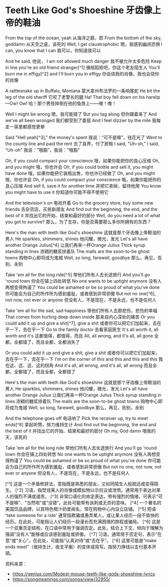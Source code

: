 # Teeth Like God's Shoeshine 牙齿像上帝的鞋油

From the top of the ocean, yeah
从海洋之巅，耶
From the bottom of the sky, goddamn
从天空之底，该死的
Well, I get claustrophobic
嗯，我感到幽闭恐惧
I can, you know that I can
我可以，你知道我可以

And he said,
他说，
I am not allowed much danger
我不被允许太多危险
Keep in line you're an old friend stranger[^1]
循规蹈矩吧，你这个老友陌生人
You'll burn me in effigy[^2] and I'll burn you in effigy
你会烧我的肖像，我也会烧你的肖像

A rattlesnake up in Buffalo, Montana
蒙大拿州布法罗的一条响尾蛇
He bit the leg of the old sheriff
它咬了老警长的腿
Ha! That boy fell down on his harelip—Ow! Ow!
哈！那个男孩摔倒在他的兔唇上——嗷！嗷！

Well I might be wrong
嗯，我可能错了
But you tag along
但你跟着来了
And we've all been wronged
我们都受到了委屈
And I feel dizzier by the mile
我每走一英里都感觉更晕

Said "Hell yeah[^3]," the money's spent
我说：“可不是嘛”，钱花光了
Went to the county line and paid the rent
去了县界，付了房租
I said, "Uh-oh," I said, "Uh-oh"
我说：“哦豁”，我说：“哦豁”

Oh, if you could compact your conscience
哦，如果你能把你的良心压缩
Oh, and you might
哦，你也许会
Oh, if you could bottle and sell it, you might have done
哦，如果你能把它装瓶出售，你也许已经做了
Oh, and you might
哦，你也许会
Oh, if you could compact your conscience
哦，如果你能把你的良心压缩
And sell it, save it for another time
并把它卖掉，留待他用
You know you might have to use it
你知道你可能不得不使用它

And the television's on
电视开着
Go to the grocery store, buy some new friends
去杂货店，买些新朋友
And find out the beginning, the end, and the best of it
并找出它的开始、结束和最好的部分
Well, do you need a lot of what you got to survive?
那么，为了生存，你是否需要那么多你所拥有的东西？

Here's the man with teeth like God's shoeshine
这就是那个牙齿像上帝鞋油的男人
He sparkles, shimmers, shines
他闪耀，微光，发光
Let's all have another Orange Julius[^4]
让我们再来一杯Orange Julius
Thick syrup standing in lines
浓稠的糖浆排着队
The malls are the soon-to-be ghost towns
购物中心即将成为鬼城
Well, so long, farewell, goodbye
那么，再见，告别，永别

Take 'em all for the long ride[^5]
带他们所有人去长途旅行
And you'll go 'round town
你会在镇上四处转悠
No one wants to be uptight anymore
没有人再想变得拘谨了
You could be ashamed or be so proud of what you've done
你可能会为自己的所作所为感到羞耻，或者感到非常骄傲
But not no one[^6], not now, not ever or anyone
但没有人，不是现在，不是永远，也不是任何人

Take 'em all for the sad, sad happiness
带他们所有人去那悲伤，悲伤的幸福
That comes from hurting deep down inside
那来自内心深处的痛苦
Or you could add it up and give a shit[^7], give a shit
或者你可以把它们加起来，去在乎一下，去在乎一下
Go to the family doctor
去看家庭医生
It's all worth it, all worth and it's
这都值得，都值得，而且
All, all wrong, and it's all, all gone
全都，全都错了，而且全都，全都消失了

Or you could add it up and give a shit, give a shit
或者你可以把它们加起来，去在乎一下，去在乎一下
I'm on the corner of this and this and this and this
我在这、这、这、这的拐角
And it's all, all wrong, and it's all, all wrong
而且全都，全都错了，而且全都，全都错了

Here's the man with teeth like God's shoeshine
这就是那个牙齿像上帝鞋油的男人
He sparkles, shimmers, shines
他闪耀，微光，发光
Let's all have another Orange Julius
让我们再来一杯Orange Julius
Thick syrup standing in lines
浓稠的糖浆排着队
The malls are the soon-to-be ghost towns
购物中心即将成为鬼城
Well, so long, farewell, goodbye
那么，再见，告别，永别

And the telephone goes off
电话响了
Pick the receiver up, try to meet ends[^8]
拿起听筒，努力维持生计
And find out the beginning, the end and the best of it
并找出它的开始、结束和最好的部分
Oh my, God damn
哦我的天，该死的

Take 'em all for the long ride
带他们所有人去长途旅行
And you'll go 'round town
你会在镇上四处转悠
No one wants to be uptight anymore
没有人再想变得拘谨了
You could be ashamed or be so proud of what you've done
你可能会为自己的所作所为感到羞耻，或者感到非常骄傲
But not no one, not now, not ever or anyone
但没有人，不是现在，不是永远，也不是任何人

[^1] 这是一个矛盾修辞法，意指既是熟悉的朋友，又如同陌生人般疏远或变得陌生。
[^2] 习语，指焚烧某人的肖像或模拟物以示抗议或泄愤。通常用于表达对某人的强烈不满或谴责。
[^3] 非常口语化的肯定表达，带有强烈的情绪，可表示“可不是嘛”、“当然啦”或“没错”。此处可能带有讽刺或无奈的意味。
[^4] 一个著名的美国饮品品牌，以其特色橙汁奶昔闻名，常在购物中心内设立店铺。
[^5] 短语 'take someone for a ride' 通常指欺骗或愚弄某人，或让某人经历一段不愉快的经历。在此处，可能指让人们经历一段漫长而充满困境的旅程或骗局。
[^6] 这是一个双重否定结构，在口语中常用于强调否定。此处，结合上下文，倾向于理解为强调“没有人”能够或应该感到羞耻或骄傲。
[^7] 习语，通常用于否定句，表示“在意”或“关心”。在此处，可能指“认真对待”或“去在乎”。
[^8] 这里可能是“make ends meet”（维持生计，收支平衡）的变体或简写。指努力挣钱以支付基本开销。


资料来源：
- https://genius.com/Modest-mouse-teeth-like-gods-shoeshine-lyrics
- https://songmeanings.com/songs/view/32955/
